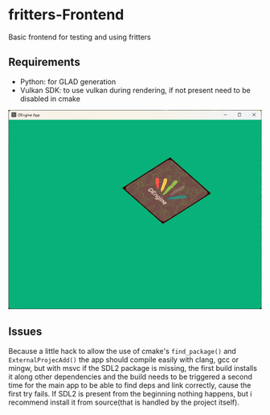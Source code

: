 # fritters-Frontend
Basic frontend for testing and using fritters

## Requirements

- Python: for GLAD generation
- Vulkan SDK: to use vulkan during rendering, if not present need to be disabled in cmake

![Alt text](./images/1.png "a title")

## Issues

Because a little hack to allow the use of cmake's `find_package()` and `ExternalProjecAdd()` the app should compile easily with clang, gcc or mingw, but with msvc if the SDL2 package is missing, the first build installs it along other dependencies and the build needs to be triggered a second time for the main app to be able to find deps and link correctly, cause the first try fails. If SDL2 is present from the beginning nothing happens, but i recommend install it from source(that is handled by the project itself).